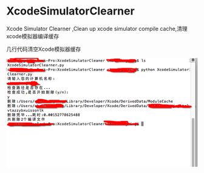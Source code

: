 # XcodeSimulatorClearner
Xcode Simulator Clearner ,Clean up xcode simulator compile cache,清理xcode模拟器编译缓存

几行代码清空Xcode模拟器缓存

![image](https://github.com/CZXBigBrother/XcodeSimulatorClearner/blob/master/1.png?raw=true)